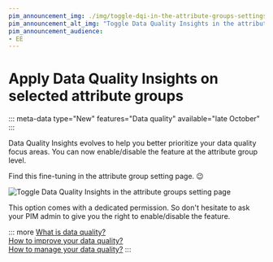 ```yaml
---
pim_announcement_img: ./img/toggle-dqi-in-the-attribute-groups-settings.png
pim_announcement_alt_img: "Toggle Data Quality Insights in the attribute groups setting page"
pim_announcement_audience:
- EE
---
```


# Apply Data Quality Insights on selected attribute groups
::: meta-data type="New" features="Data quality" available="late October"
:::

Data Quality Insights evolves to help you better prioritize your data quality focus areas. You can now enable/disable the feature at the attribute group level.

Find this fine-tuning in the attribute group setting page. 😉

![Toggle Data Quality Insights in the attribute groups setting page](../img/toggle-dqi-in-the-attribute-groups-settings.png)

This option comes with a dedicated permission. So don't hesitate to ask your PIM admin to give you the right to enable/disable the feature.

::: more
[What is data quality?](../articles/understand-data-quality.html)  
[How to improve your data quality?](../articles/improve-data-quality.html)  
[How to manage your data quality?](../articles/manage-data-quality.html)
:::
